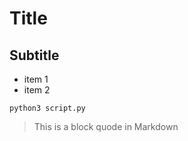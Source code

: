 # Title

## Subtitle

- item 1
- item 2

```
python3 script.py
```


> This is a block quode in Markdown


